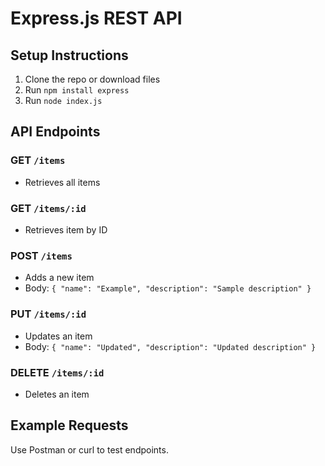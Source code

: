 # Express.js REST API

## Setup Instructions

1. Clone the repo or download files
2. Run `npm install express`
3. Run `node index.js`

## API Endpoints

### GET `/items`
- Retrieves all items

### GET `/items/:id`
- Retrieves item by ID

### POST `/items`
- Adds a new item
- Body: `{ "name": "Example", "description": "Sample description" }`

### PUT `/items/:id`
- Updates an item
- Body: `{ "name": "Updated", "description": "Updated description" }`

### DELETE `/items/:id`
- Deletes an item

## Example Requests

Use Postman or curl to test endpoints.
